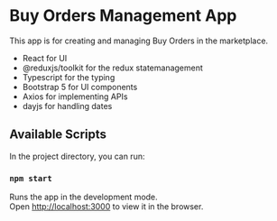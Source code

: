# Buy Orders Management App

This app is for creating and managing Buy Orders in the marketplace.

- React for UI
- @reduxjs/toolkit for the redux statemanagement
- Typescript for the typing
- Bootstrap 5 for UI components
- Axios for implementing APIs
- dayjs for handling dates

## Available Scripts

In the project directory, you can run:

### `npm start`

Runs the app in the development mode.\
Open [http://localhost:3000](http://localhost:3000) to view it in the browser.
